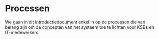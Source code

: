 ---
---

# Processen

We gaan in dit introductiedocument enkel in op de processen die van belang zijn om de concepten van het systeem toe te lichten voor KSBs en IT-medewerkers.
